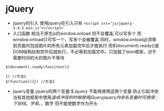 # jQuery
+ jquery的引入
使用jquery在引入只有
`<script src="js/jquery-3.4.1.min.js"></script>`
+ 入口函数 
相当于原生js的window.onload
但不会覆盖,可以写多个
而window.onload只可写一个，写多个会被覆盖
同时，window.onload必须等到页面内包括图片的所有元素加载完毕后才能执行
而$(document).ready()是DOM结构绘制完毕后就执行，不必等到加载完毕。只加载了dom框架，对于需要时间的大的图片不等待
```
$(document).ready(funciton(){

}) //方法1 
$(function(){}) //方法2 

```
+ jquery变量
jquery的两个变量:$ jquery
不能再使用这两个变量 防止引起冲突
当有其他框架中使用$造成冲突的时候使用jQuery
jquery内命名变量时
可使用 ： 下划线，字母，$，数字
但不能使数字作为开头

